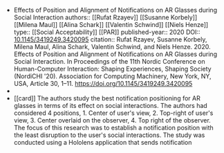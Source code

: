 - Effects of Position and Alignment of Notifications on AR Glasses during Social Interaction
  authors::  [[Rufat Rzayev]] [[Susanne Korbely]] [[Milena Maul]] [[Alina Schark]] [[Valentin Schwind]] [[Niels Henze]]
  type:: [[Social Acceptability]] [[PAR]] 
  published-year:: 2020
  DOI:: [10.1145/3419249.3420095](https://doi.org/10.1145/3419249.3420095) 
  citation:: Rufat Rzayev, Susanne Korbely, Milena Maul, Alina Schark, Valentin Schwind, and Niels Henze. 2020. Effects of Position and Alignment of Notifications on AR Glasses during Social Interaction. In Proceedings of the 11th Nordic Conference on Human-Computer Interaction: Shaping Experiences, Shaping Society (NordiCHI '20). Association for Computing Machinery, New York, NY, USA, Article 30, 1–11. https://doi.org/10.1145/3419249.3420095
-
- [[card]] The authors study the best notification positioning for AR glasses in terms of its effect on social interactions. The authors had considered 4 positions, 1. Center of user's view, 2. Top-right of user's view, 3. Center overlaid on the observer, 4. Top right of the observer. The focus of this research was to establish a notification position with the least disruption to the user's social interactions. The study was conducted using a Hololens application that sends notification